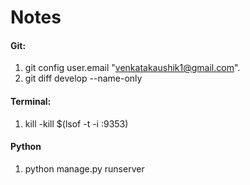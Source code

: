# Notes

#### Git:
1. git config user.email "venkatakaushik1@gmail.com".
1. git diff develop --name-only


#### Terminal:
1. kill -kill $(lsof -t -i :9353)


#### Python
1. python manage.py runserver
